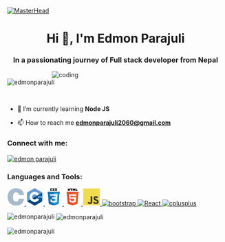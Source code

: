 [![MasterHead](https://camo.githubusercontent.com/48ec00ed4c84e771db4a1db90b56352923a8d644452a32b434d68e97006c9337/68747470733a2f2f63686b736b696c6c732e636f6d2f77702d636f6e74656e742f75706c6f6164732f323032302f30342f504e432d416e696d617465642d42616e6e6572732e676966)](https://edmonparajuli.io)

<h1 align="center">Hi 👋, I'm Edmon Parajuli</h1>
<h3 align="center">In a passionating journey of Full stack developer from Nepal</h3>
<img align="right" alt="coding" width="400" src="https://camo.githubusercontent.com/c1dcb74cc1c1835b1d716f5051499a2814c683c806b15f04b0eba492863703e9/68747470733a2f2f63646e2e6472696262626c652e636f6d2f75736572732f3733303730332f73637265656e73686f74732f363538313234332f6176656e746f2e676966">

<p align="left"> <img src="https://komarev.com/ghpvc/?username=edmonparajuli&label=Profile%20views&color=0e75b6&style=flat" alt="edmonparajuli" /> </p>

<p align="left"> <a href="https://twitter.com/" target="blank"><img src="https://img.shields.io/twitter/follow/?logo=twitter&style=for-the-badge" alt="" /></a> </p>

- 🌱 I’m currently learning **Node JS**

- 📫 How to reach me **edmonparajuli2060@gmail.com**

<h3 align="left">Connect with me:</h3>
<p align="left">
<a href="https://www.linkedin.com/in/edmon-parajuli-b608b1232" target="blank"><img align="center" src="https://raw.githubusercontent.com/rahuldkjain/github-profile-readme-generator/master/src/images/icons/Social/linked-in-alt.svg" alt="edmon parajuli" height="30" width="40" /></a>
</p>

<h3 align="left">Languages and Tools:</h3>
<p align="left"> <a href="https://www.cprogramming.com/" target="_blank" rel="noreferrer"> <img src="https://raw.githubusercontent.com/devicons/devicon/master/icons/c/c-original.svg" alt="c" width="40" height="40"/> </a> <a href="https://www.w3schools.com/cpp/" target="_blank" rel="noreferrer"> <img src="https://raw.githubusercontent.com/devicons/devicon/master/icons/cplusplus/cplusplus-original.svg" alt="cplusplus" width="40" height="40"/> </a> <a href="https://www.w3schools.com/css/" target="_blank" rel="noreferrer"> <img src="https://raw.githubusercontent.com/devicons/devicon/master/icons/css3/css3-original-wordmark.svg" alt="css3" width="40" height="40"/> </a> <a href="https://www.w3.org/html/" target="_blank" rel="noreferrer"> <img src="https://raw.githubusercontent.com/devicons/devicon/master/icons/html5/html5-original-wordmark.svg" alt="html5" width="40" height="40"/> </a> <a href="https://developer.mozilla.org/en-US/docs/Web/JavaScript" target="_blank" rel="noreferrer"> <img src="https://raw.githubusercontent.com/devicons/devicon/master/icons/javascript/javascript-original.svg" alt="javascript" width="40" height="40"/> 
</a> 
	<a href="https://tailwindcss.com/" target="_blank" rel="noreferrer"> <img src="https://upload.wikimedia.org/wikipedia/commons/thumb/d/d5/Tailwind_CSS_Logo.svg/320px-Tailwind_CSS_Logo.svg.png" alt="bootstrap" width="45" height="40"/> </a> 
<a href="https://react.dev/" target="_blank" rel="noreferrer"> <img src="https://upload.wikimedia.org/wikipedia/commons/thumb/a/a7/React-icon.svg/2300px-React-icon.svg.png" alt="React" width="40" height="40"/> 
</a>
<a href="https://nodejs.org/en" target="_blank" rel="noreferrer"> <img src="https://miro.medium.com/v2/resize:fit:1400/format:webp/1*QXXviQI-N1jzuOOajsIe7g.png" alt="cplusplus" width="60" height="60"/> </a>
</p>

<p><img align="left" src="https://github-readme-stats.vercel.app/api/top-langs?username=edmonparajuli&show_icons=true&locale=en&layout=compact" alt="edmonparajuli" /></p>

<p>&nbsp;<img align="center" src="https://github-readme-stats.vercel.app/api?username=edmonparajuli&show_icons=true&locale=en" alt="edmonparajuli" /></p>

<p><img align="center" src="https://github-readme-streak-stats.herokuapp.com/?user=edmonparajuli&" alt="edmonparajuli" /></p>
	
